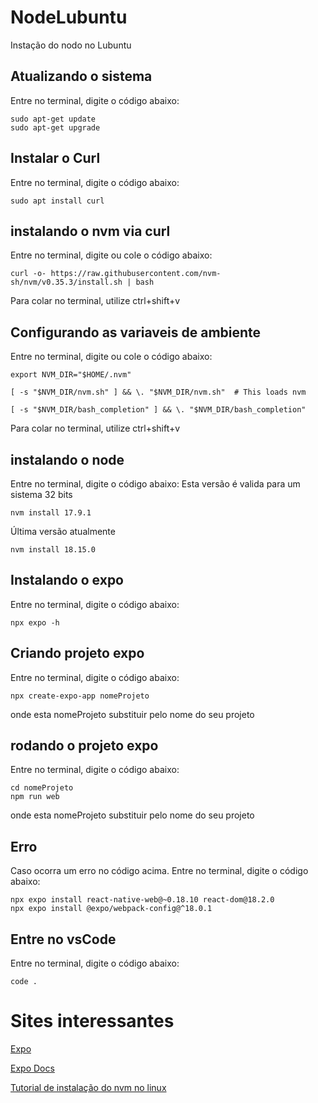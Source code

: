 # NodeLubuntu
Instação do nodo no Lubuntu


## Atualizando o sistema
Entre no terminal, digite o código abaixo:
```
sudo apt-get update
sudo apt-get upgrade
```

## Instalar o Curl
Entre no terminal, digite o código abaixo:
```
sudo apt install curl
```

## instalando o nvm via curl
Entre no terminal, digite ou cole o código abaixo:
```
curl -o- https://raw.githubusercontent.com/nvm-sh/nvm/v0.35.3/install.sh | bash
```
Para colar no terminal, utilize ctrl+shift+v

## Configurando as variaveis de ambiente
Entre no terminal, digite ou cole o código abaixo:
```
export NVM_DIR="$HOME/.nvm" 

[ -s "$NVM_DIR/nvm.sh" ] && \. "$NVM_DIR/nvm.sh"  # This loads nvm 

[ -s "$NVM_DIR/bash_completion" ] && \. "$NVM_DIR/bash_completion"
```
Para colar no terminal, utilize ctrl+shift+v

## instalando o node
Entre no terminal, digite o código abaixo:
Esta versão é valida para um sistema 32 bits
```
nvm install 17.9.1
```
Última versão atualmente
```
nvm install 18.15.0
```

## Instalando o expo
Entre no terminal, digite o código abaixo:
```
npx expo -h
```

## Criando projeto expo
Entre no terminal, digite o código abaixo:
```
npx create-expo-app nomeProjeto
```
onde esta nomeProjeto substituir pelo nome do seu projeto

## rodando o projeto expo
Entre no terminal, digite o código abaixo:
```
cd nomeProjeto
npm run web
```
onde esta nomeProjeto substituir pelo nome do seu projeto

## Erro
Caso ocorra um erro no código acima.
Entre no terminal, digite o código abaixo:
```
npx expo install react-native-web@~0.18.10 react-dom@18.2.0 
npx expo install @expo/webpack-config@^18.0.1
```

## Entre no vsCode
Entre no terminal, digite o código abaixo:
```
code .
```

# Sites interessantes

[Expo](https://expo.dev/)

[Expo Docs](https://docs.expo.dev/)

[Tutorial de instalação do nvm no linux](https://www.freecodecamp.org/portuguese/news/como-instalar-o-nodejs-no-ubuntu-e-atualizar-o-npm-para-a-versao-mais-recente/)

